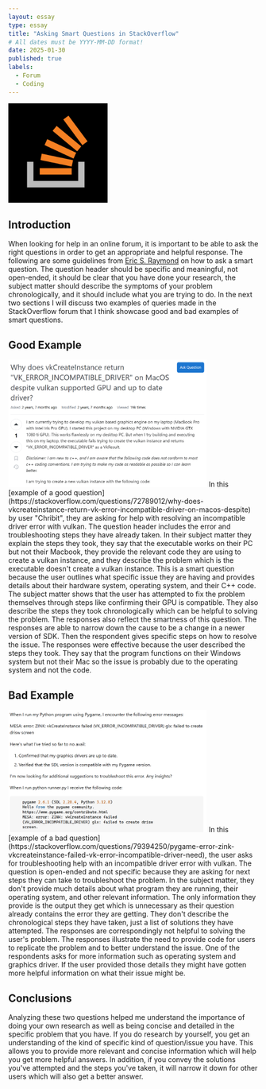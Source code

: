 ```yaml
---
layout: essay
type: essay
title: "Asking Smart Questions in StackOverflow"
# All dates must be YYYY-MM-DD format!
date: 2025-01-30
published: true
labels:
  - Forum
  - Coding
---
```


<img width="200px" class="rounded float-start pe-4" src="../img/Stack_Overflow_icon.jpg">

## Introduction

When looking for help in an online forum, it is important to be able to ask the right questions in order to get an appropriate and helpful response. The following are some guidelines from [Eric S. Raymond](http://www.catb.org/esr/faqs/smart-questions.html#before) on how to ask a smart question. The question header should be specific and meaningful, not open-ended, it should be clear that you have done your research, the subject matter should describe the symptoms of your problem chronologically, and it should include what you are trying to do. In the next two sections I will discuss two examples of queries made in the StackOverflow forum that I think showcase good and bad examples of smart questions.


## Good Example

<img width="400px" class="rounded float-start pe-4" src="../img/good_example.png">
In this [example of a good question](https://stackoverflow.com/questions/72789012/why-does-vkcreateinstance-return-vk-error-incompatible-driver-on-macos-despite) by user "Chribit", they are asking for help with resolving an incompatible driver error with vulkan. The question header includes the error and troubleshooting steps they have already taken. In their subject matter they explain the steps they took, they say that the executable works on their PC but not their Macbook, they provide the relevant code they are using to create a vulkan instance, and they describe the problem which is the executable doesn't create a vulkan instance. 
This is a smart question because the user outlines what specific issue they are having and provides details about their hardware system, operating system, and their C++ code. The subject matter shows that the user has attempted to fix the problem themselves through steps like confirming their GPU is compatible. They also describe the steps they took chronologically which can be helpful to solving the problem. 
The responses also reflect the smartness of this question. The responses are able to narrow down the cause to be a change in a newer version of SDK. Then the respondent gives specific steps on how to resolve the issue. 
The responses were effective because the user described the steps they took. They say that the program functions on their Windows system but not their Mac so the issue is probably due to the operating system and not the code.


## Bad Example

<img width="400px" class="rounded float-start pe-4" src="../img/bad_example.png">
In this [example of a bad question](https://stackoverflow.com/questions/79394250/pygame-error-zink-vkcreateinstance-failed-vk-error-incompatible-driver-need), the user asks for troubleshooting help with an incompatible driver error with vulkan. The question is open-ended and not specific because they are asking for next steps they can take to troubleshoot the problem. In the subject matter, they don't provide much details about what program they are running, their operating system, and other relevant information. The only information they provide is the output they get which is unnecessary as their question already contains the error they are getting. They don't describe the chronological steps they have taken, just a list of solutions they have attempted. 
The responses are correspondingly not helpful to solving the user's problem. The responses illustrate the need to provide code for users to replicate the problem and to better understand the issue. One of the respondents asks for more information such as operating system and graphics driver. If the user provided those details they might have gotten more helpful information on what their issue might be.

## Conclusions

Analyzing these two questions helped me understand the importance of doing your own research as well as being concise and detailed in the specific problem that you have. If you do research by yourself, you get an understanding of the kind of specific kind of question/issue you have. This allows you to provide more relevant and concise information which will help you get more helpful answers. In addition, if you convey the solutions you've attempted and the steps you've taken, it will narrow it down for other users which will also get a better answer. 

